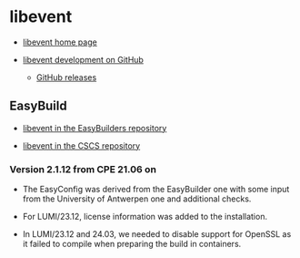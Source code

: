 # libevent

  * [libevent home page](https://libevent.org/)

  * [libevent development on GitHub](https://github.com/libevent/libevent)

      * [GitHub releases](https://github.com/libevent/libevent/releases)


## EasyBuild

  * [libevent in the EasyBuilders repository](https://github.com/easybuilders/easybuild-easyconfigs/tree/develop/easybuild/easyconfigs/l/libevent)

  * [libevent in the CSCS repository](https://github.com/eth-cscs/production/tree/master/easybuild/easyconfigs/l/libevent)


### Version 2.1.12 from CPE 21.06 on

  * The EasyConfig was derived from the EasyBuilder one with some input from the
    University of Antwerpen one and additional checks.

  * For LUMI/23.12, license information was added to the installation.
  
  * In LUMI/23.12 and 24.03, we needed to disable support for OpenSSL as it failed 
    to compile when preparing the build in containers.
    